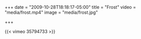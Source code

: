 +++
date = "2009-10-28T18:18:17-05:00"
title = "Frost"
video = "media/frost.mp4"
image = "media/frost.jpg"

+++

{{< vimeo 35794733 >}}

